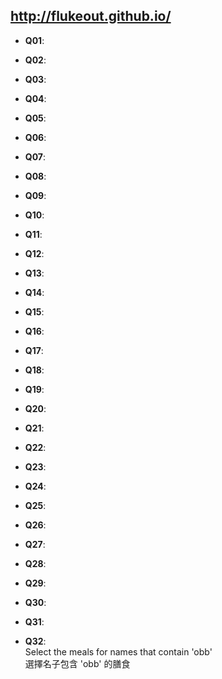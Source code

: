 ## http://flukeout.github.io/
- **Q01**:
  <br>
  
- **Q02**:
  <br>
  
- **Q03**:
  <br>
  
- **Q04**:
  <br>
  
- **Q05**:
  <br>
  
- **Q06**:
  <br>
  
- **Q07**:
  <br>
  
- **Q08**:
  <br>
  
- **Q09**:
  <br>
  
- **Q10**:
  <br>
  
- **Q11**:
  <br>
  
- **Q12**:
  <br>
  
- **Q13**:
  <br>
  
- **Q14**:
  <br>
  
- **Q15**:
  <br>
  
- **Q16**:
  <br>
  
- **Q17**:
  <br>
  
- **Q18**:
  <br>
  
- **Q19**:
  <br>
  
- **Q20**:
  <br>
  
- **Q21**:
  <br>
  
- **Q22**:
  <br>
  
- **Q23**:
  <br>
  
- **Q24**:
  <br>
  
- **Q25**:
  <br>
  
- **Q26**:
  <br>
  
- **Q27**:
  <br>
  
- **Q28**:
  <br>
  
- **Q29**:
  <br>
  
- **Q30**:
  <br>
  
- **Q31**:
  <br>
  
- **Q32**:
  <br>Select the meals for names that contain 'obb'
  <br>選擇名子包含 'obb' 的膳食
  <br>
  
